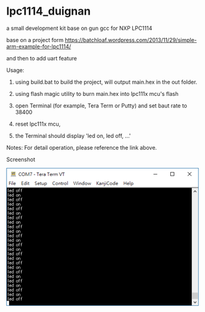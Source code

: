 # lpc1114_duignan
a small development kit base on gun gcc for NXP LPC1114

base on a project form https://batchloaf.wordpress.com/2013/11/29/simple-arm-example-for-lpc1114/

and then to add uart feature

Usage:
  1. using build.bat to build the project,
   will output main.hex in the out folder.

  2. using flash magic utility to burn main.hex into lpc111x mcu's flash
  3. open Terminal (for example, Tera Term or Putty) and set baut rate to 38400
  4. reset lpc111x mcu,
  5. the Terminal should display 'led on, led off, ...'

Notes:
  For detail operation, please reference the link above.

Screenshot

  ![Screenshot](documents/lpc111x_uart.PNG)
